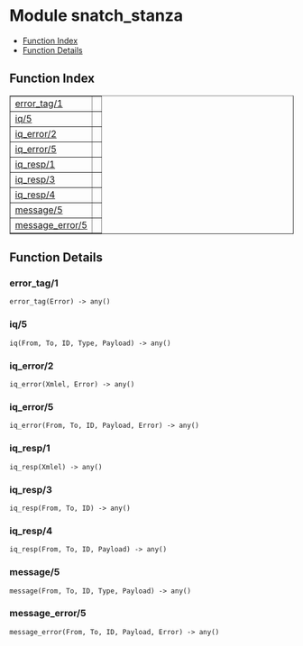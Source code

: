 

# Module snatch_stanza #
* [Function Index](#index)
* [Function Details](#functions)

<a name="index"></a>

## Function Index ##


<table width="100%" border="1" cellspacing="0" cellpadding="2" summary="function index"><tr><td valign="top"><a href="#error_tag-1">error_tag/1</a></td><td></td></tr><tr><td valign="top"><a href="#iq-5">iq/5</a></td><td></td></tr><tr><td valign="top"><a href="#iq_error-2">iq_error/2</a></td><td></td></tr><tr><td valign="top"><a href="#iq_error-5">iq_error/5</a></td><td></td></tr><tr><td valign="top"><a href="#iq_resp-1">iq_resp/1</a></td><td></td></tr><tr><td valign="top"><a href="#iq_resp-3">iq_resp/3</a></td><td></td></tr><tr><td valign="top"><a href="#iq_resp-4">iq_resp/4</a></td><td></td></tr><tr><td valign="top"><a href="#message-5">message/5</a></td><td></td></tr><tr><td valign="top"><a href="#message_error-5">message_error/5</a></td><td></td></tr></table>


<a name="functions"></a>

## Function Details ##

<a name="error_tag-1"></a>

### error_tag/1 ###

`error_tag(Error) -> any()`

<a name="iq-5"></a>

### iq/5 ###

`iq(From, To, ID, Type, Payload) -> any()`

<a name="iq_error-2"></a>

### iq_error/2 ###

`iq_error(Xmlel, Error) -> any()`

<a name="iq_error-5"></a>

### iq_error/5 ###

`iq_error(From, To, ID, Payload, Error) -> any()`

<a name="iq_resp-1"></a>

### iq_resp/1 ###

`iq_resp(Xmlel) -> any()`

<a name="iq_resp-3"></a>

### iq_resp/3 ###

`iq_resp(From, To, ID) -> any()`

<a name="iq_resp-4"></a>

### iq_resp/4 ###

`iq_resp(From, To, ID, Payload) -> any()`

<a name="message-5"></a>

### message/5 ###

`message(From, To, ID, Type, Payload) -> any()`

<a name="message_error-5"></a>

### message_error/5 ###

`message_error(From, To, ID, Payload, Error) -> any()`


